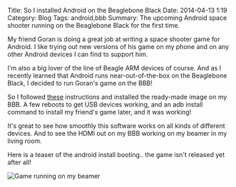 Title: So I installed Android on the Beaglebone Black
Date: 2014-04-13 1:19
Category: Blog
Tags: android,bbb
Summary: The upcoming Android space shooter running on the Beaglebone Black for the first time.

My friend Goran is doing a great job at writing a space shooter game
for Android. I like trying out new versions of his game on my phone
and on any other Android devices I can find to support him.

I'm also a big lover of the line of Beagle ARM devices of course.
And as I recently learned that Android runs near-out-of-the-box on
the Beaglebone Black, I decided to run Goran's game on the BBB!

So I followed [these](http://icculus.org/~hendersa/android/)
instructions and installed the ready-made image on my BBB. A
few reboots to get USB devices working, and an adb install command
to install my friend's game later, and it was working!

It's great to see how smoothly this software works on all kinds of
different devices. And to see the HDMI out on my BBB working on my
beamer in my living room.

Here is a teaser of the android install booting.. the game isn't released
yet after all!

![Game running on my beamer]({filename}/images/android-game.jpg)
